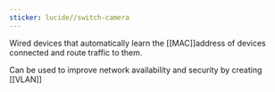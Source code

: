```yaml
---
sticker: lucide//switch-camera
---
```

Wired devices that automatically learn the [[MAC]]address of devices connected  and route traffic to them.

Can be used to improve network availability and security by creating [[VLAN]]